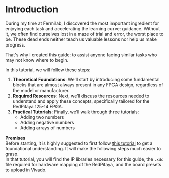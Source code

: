 # Introduction
During my time at Fermilab, I discovered the most important ingredient for enjoying each task and accelerating the learning curve: guidance. Without it, we often find ourselves lost in a maze of trial and error, the worst place to be. These dead ends neither teach us valuable lessons nor help us make progress.

That's why I created this guide: to assist anyone facing similar tasks who may not know where to begin.

In this tutorial, we will follow these steps:

1. **Theoretical Foundations**: We'll start by introducing some fundamental blocks that are almost always present in any FPGA design, regardless of the model or manufacturer.
2. **Required Resources**: Next, we’ll discuss the resources needed to understand and apply these concepts, specifically tailored for the RedPitaya 125-14 FPGA.
3. **Practical Tutorials**: Finally, we’ll walk through three tutorials:
   - Adding two numbers
   - Adding negative numbers
   - Adding arrays of numbers

**Premises** \
Before starting, it is highly suggested to first follow [this tutorial](https://github.com/dspsandbox/FPGA-Notes-for-Scientists) to get a foundational understanding. It will make the following steps much easier to grasp.  
In that tutorial, you will find the IP libraries necessary for this guide, the `.xdc` file required for hardware mapping of the RedPitaya, and the board presets to upload in Vivado.



